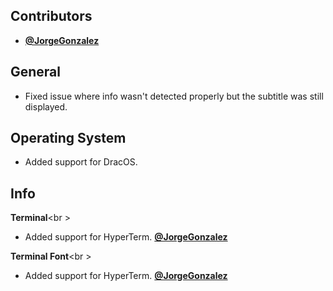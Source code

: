 ## Contributors

- **[@JorgeGonzalez](https://github.com/JorgeGonzalez)**


## General

- Fixed issue where info wasn't detected properly but the subtitle was still displayed.


## Operating System

- Added support for DracOS.


## Info

**Terminal**<br \>

- Added support for HyperTerm. **[@JorgeGonzalez](https://github.com/JorgeGonzalez)**


**Terminal Font**<br \>

- Added support for HyperTerm. **[@JorgeGonzalez](https://github.com/JorgeGonzalez)**

